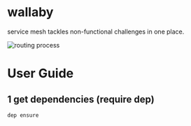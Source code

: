 # wallaby

service mesh tackles non-functional challenges in one place.

![routing process](https://docs.google.com/drawings/d/e/2PACX-1vRAsCkJMutbN8DfH1atFLET15yzYGOwMQ0JLFQrvbg3tuXq71fCk5WF56xR0rBoXTVxtAYavD9fVJM_/pub?w=1011&h=764)


# User Guide

## 1 get dependencies (require dep)

```bash
dep ensure
```